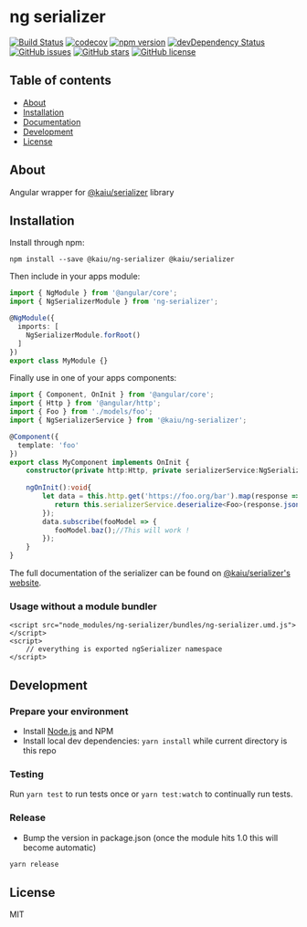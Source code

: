 # ng serializer
[![Build Status](https://travis-ci.org/kaiu-lab/ng-serializer.svg?branch=master)](https://travis-ci.org/kaiu-lab/ng-serializer)
[![codecov](https://codecov.io/gh/kaiu-lab/ng-serializer/branch/master/graph/badge.svg)](https://codecov.io/gh/kaiu-lab/ng-serializer)
[![npm version](https://badge.fury.io/js/%40kaiu%2Fng-serializer.svg)](https://www.npmjs.com/package/@kaiu/ng-serializer)
[![devDependency Status](https://david-dm.org/kaiu-lab/ng-serializer/dev-status.svg)](https://david-dm.org/kaiu-lab/ng-serializer?type=dev)
[![GitHub issues](https://img.shields.io/github/issues/kaiu-lab/ng-serializer.svg)](https://github.com/kaiu-lab/ng-serializer/issues)
[![GitHub stars](https://img.shields.io/github/stars/kaiu-lab/ng-serializer.svg)](https://github.com/kaiu-lab/ng-serializer/stargazers)
[![GitHub license](https://img.shields.io/badge/license-MIT-blue.svg)](https://raw.githubusercontent.com/kaiu-lab/ng-serializer/master/LICENSE)

## Table of contents

- [About](#about)
- [Installation](#installation)
- [Documentation](#documentation)
- [Development](#development)
- [License](#license)

## About

Angular wrapper for [@kaiu/serializer](https://www.npmjs.com/package/@kaiu/serializer) library

## Installation

Install through npm:
```
npm install --save @kaiu/ng-serializer @kaiu/serializer
```

Then include in your apps module:

```typescript
import { NgModule } from '@angular/core';
import { NgSerializerModule } from 'ng-serializer';

@NgModule({
  imports: [
    NgSerializerModule.forRoot()
  ]
})
export class MyModule {}
```

Finally use in one of your apps components:
```typescript
import { Component, OnInit } from '@angular/core';
import { Http } from '@angular/http';
import { Foo } from './models/foo';
import { NgSerializerService } from '@kaiu/ng-serializer';

@Component({
  template: 'foo'
})
export class MyComponent implements OnInit {
    constructor(private http:Http, private serializerService:NgSerializerService){}
    
    ngOnInit():void{
        let data = this.http.get('https://foo.org/bar').map(response => {
           return this.serializerService.deserialize<Foo>(response.json(), Foo);
        });
        data.subscribe(fooModel => {
           fooModel.baz();//This will work ! 
        });
    }    
}
```

The full documentation of the serializer can be found on [@kaiu/serializer's website](https://kaiu-lab.github.io/serializer/).

### Usage without a module bundler
```
<script src="node_modules/ng-serializer/bundles/ng-serializer.umd.js"></script>
<script>
    // everything is exported ngSerializer namespace
</script>
```

## Development

### Prepare your environment
* Install [Node.js](http://nodejs.org/) and NPM
* Install local dev dependencies: `yarn install` while current directory is this repo

### Testing
Run `yarn test` to run tests once or `yarn test:watch` to continually run tests.

### Release
* Bump the version in package.json (once the module hits 1.0 this will become automatic)
```bash
yarn release
```

## License

MIT

